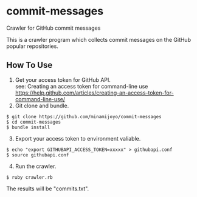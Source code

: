 # commit-messages

Crawler for GitHub commit messages

This is a crawler program which collects commit messages on the GitHub popular repositories.

## How To Use
1. Get your access token for GitHub API.  
see: Creating an access token for command-line use  
 https://help.github.com/articles/creating-an-access-token-for-command-line-use/
2. Git clone and bundle.
```
$ git clone https://github.com/minamijoyo/commit-messages
$ cd commit-messages
$ bundle install
```
3. Export your access token to environment valiable.
```
$ echo "export GITHUBAPI_ACCESS_TOKEN=xxxxx" > githubapi.conf
$ source githubapi.conf
```
4. Run the crawler.
```
$ ruby crawler.rb
```
The results will be "commits.txt".
